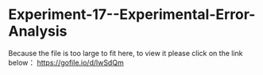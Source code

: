 # Experiment-17--Experimental-Error-Analysis
Because the file is too large to fit here, to view it please click on the link below：
https://gofile.io/d/lwSdQm
